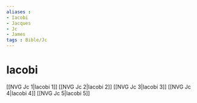 ```yaml
---
aliases : 
- Iacobi
- Jacques
- Jc
- James
tags : Bible/Jc
---
```


# Iacobi

[[NVG Jc 1|Iacobi 1]]
[[NVG Jc 2|Iacobi 2]]
[[NVG Jc 3|Iacobi 3]]
[[NVG Jc 4|Iacobi 4]]
[[NVG Jc 5|Iacobi 5]]
